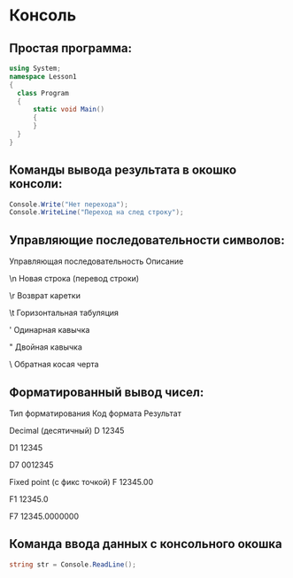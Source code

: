 # Консоль

## Простая программа:
```csharp
using System;
namespace Lesson1
{
  class Program
  {
      static void Main()
      {
      }
  }
}
```

## Команды вывода результата в окошко консоли:
```csharp
Console.Write("Нет перехода");
Console.WriteLine("Переход на след строку");
```

## Управляющие последовательности символов:
Управляющая последовательность      Описание

\n                                  Новая строка (перевод строки) 

\r                                  Возврат каретки

\t                                  Горизонтальная табуляция

\'                                  Одинарная кавычка

\"                                  Двойная кавычка

\\                                  Обратная косая черта

## Форматированный вывод чисел:
Тип форматирования          Код формата         Результат

Decimal (десятичный)        D                   12345

D1                  12345
                            
D7                  0012345
                            
Fixed point (с фикс точкой) F                   12345.00

F1                  12345.0
                            
F7                  12345.0000000

## Команда ввода данных с консольного окошка
```csharp
string str = Console.ReadLine();
```








